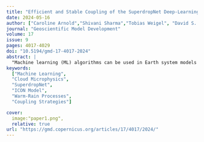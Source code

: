 ```yaml
---
title: "Efficient and Stable Coupling of the SuperdropNet Deep-Learning-Based Cloud Microphysics (v0.1.0) with the ICON Climate and Weather Model (v2.6.5)"
date: 2024-05-16
author: ["Caroline Arnold","Shivani Sharma","Tobias Weigel", "David S. Greenberg"]
journal: "Geoscientific Model Development"
volume: 17
issue: 9
pages: 4017-4029
doi: "10.5194/gmd-17-4017-2024"
abstract: |
  "Machine learning (ML) algorithms can be used in Earth system models (ESMs) to emulate sub-grid-scale processes. This paper presents the coupling of SuperdropNet, a machine learning model for emulating warm-rain processes in cloud microphysics, with the ICON (Icosahedral Nonhydrostatic) model v2.6.5. SuperdropNet replaces the collision–coalescence process in the two-moment cloud microphysics scheme. The paper discusses three coupling strategies: embedded Python, pipes, and Yet Another Coupler (YAC). Validation in the warm-bubble scenario demonstrates stability and physical consistency of SuperdropNet, with embedded Python providing the best computational performance."
keywords:
  ["Machine Learning",
  "Cloud Microphysics",
  "SuperdropNet",
  "ICON Model",
  "Warm-Rain Processes",
  "Coupling Strategies"]

cover:
  image:"paper1.png",
  relative: true
url: "https://gmd.copernicus.org/articles/17/4017/2024/"
---
```

